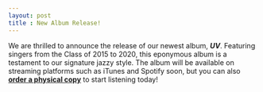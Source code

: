 ```yaml
---
layout: post
title : New Album Release!
---
```


We are thrilled to announce the release of our newest album, ***UV***. Featuring
singers from the Class of 2015 to 2020, this eponymous album is a testament to
our signature jazzy style. The album will be available on streaming platforms
such as iTunes and Spotify soon, but you can also [**order a physical
copy**](http://uptownvocal.com/UV/) to start listening today!
